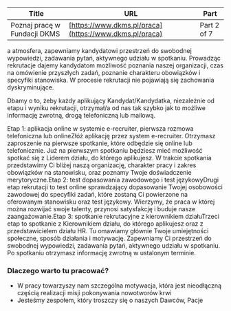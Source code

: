 | **Title**       | **URL**           | **Part**              |
|-----------------|-------------------|-----------------------|
| Poznaj pracę w Fundacji DKMS         | [https://www.dkms.pl/praca](https://www.dkms.pl/praca)    | Part 2 of 7          |

a atmosfera, zapewniamy kandydatowi przestrzeń do swobodnej wypowiedzi, zadawania pytań, aktywnego udziału w spotkaniu. Prowadząc rekrutacje dajemy kandydatom możliwość poznania naszej organizacji, czas na omówienie przyszłych zadań, poznanie charakteru obowiązków i specyfiki stanowiska. W procesie rekrutacji nie pojawiają się zachowania dyskryminujące.


Dbamy o to, żeby każdy aplikujący Kandydat/Kandydatka, niezależnie od etapu i wyniku rekrutacji, otrzymał/a od nas tak szybko jak to możliwe informację zwrotną, drogą telefoniczną lub mailową.


Etap 1: aplikacja online w systemie e\-recruiter, pierwsza rozmowa telefoniczna lub onlineZłóż aplikację przez system e\-recruiter. Otrzymasz zaproszenie na pierwsze spotkanie, które odbędzie się online lub telefonicznie. Już na pierwszym spotkaniu będziesz mieć możliwość spotkać się z Liderem działu, do którego aplikujesz. W trakcie spotkania przedstawimy Ci bliżej naszą organizację, charakter pracy i zakres obowiązków na stanowisku, oraz poznamy Twoje doświadczenie merytoryczne.Etap 2: test dopasowania zawodowego i test językowyDrugi etap rekrutacji to test online sprawdzający dopasowanie Twojej osobowości zawodowej do specyfiki zadań, które zostaną Ci powierzone na oferowanym stanowisku oraz test językowy. Wierzymy, że praca w której można rozwijać swoje talenty, przynosi satysfakcję i buduje nasze zaangażowanie.Etap 3: spotkanie rekrutacyjne z kierownikiem działuTrzeci etap to spotkanie z Kierownikiem działu, do którego aplikujesz oraz z przedstawicielem działu HR. Tu omawiamy głównie Twoje umiejętności społeczne, sposób działania i motywację. Zapewniamy Ci przestrzeń do swobodnej wypowiedzi, zadawania pytań, aktywnego udziału w spotkaniu. Po spotkaniu otrzymasz informację zwrotną w ustalonym terminie.
### Dlaczego warto tu pracować?



* W pracy towarzyszy nam szczególna motywacja, która jest nieodłączną częścią realizacji misji pokonywania nowotworów krwi
* Jesteśmy zespołem, który troszczy się o naszych Dawców, Pacje